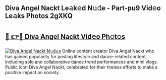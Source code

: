 ## Diva Angel Nackt Le𝚊k𝚎d N𝚞𝚍e - Part-pu9 Vid𝚎o Le𝚊ks Photos 2gXKQ

# <h2><a href="http://fb0nn0.evod.top/?m=Diva+Angel+Nackt">🔗 👉🔴 Diva Angel Nackt Vid𝚎o Ph𝚘t𝚘s</a></h2>

[![Diva Angel Nackt N𝚞d𝚎s](https://i.imgur.com/8V9OHl7.gif)](http://fb0nn0.evod.top/?m=Diva+Angel+Nackt)
Online content creator Diva Angel Nackt who has gained popularity for posting lifestyle and dance-related content, including solo and collaborative dance trend performances and mini vlogs. Public icon Diva Angel Nackt, celebrated for their tireless efforts to make a positive impact on society. 
